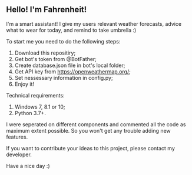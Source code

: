 ## Hello! I'm Fahrenheit!

I'm a smart assistant! I give my users relevant weather forecasts, advice what to wear for today, and remind to take umbrella :)

To start me you need to do the following steps:

1) Download this repositiry;
2) Get bot's token from @BotFather;
3) Create database.json file in bot's local folder;
4) Get API key from https://openweathermap.org/;
5) Set nessessary information in config.py;
6) Enjoy it!

Technical requirements:

1) Windows 7, 8.1 or 10;
2) Python 3.7+.

I were seperated on different components and commented all the code as maximum extent possible. So you won't get any trouble adding new features.

If you want to contribute your ideas to this project, please contact my developer.

Have a nice day :)
